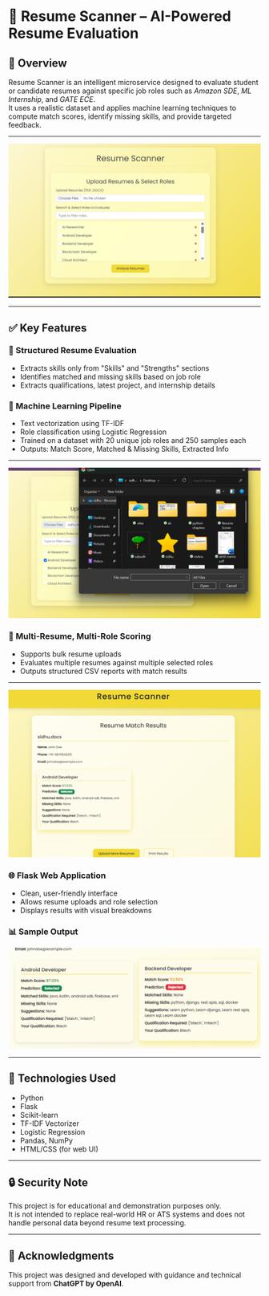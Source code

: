 # 🧠 Resume Scanner – AI-Powered Resume Evaluation

## 🚀 Overview  
Resume Scanner is an intelligent microservice designed to evaluate student or candidate resumes against specific job roles such as *Amazon SDE*, *ML Internship*, and *GATE ECE*.  
It uses a realistic dataset and applies machine learning techniques to compute match scores, identify missing skills, and provide targeted feedback.

---

![Resume Scanner Homepage](screenshots/homepage.png)

---

## ✅ Key Features

### 📄 Structured Resume Evaluation  
- Extracts skills only from "Skills" and "Strengths" sections  
- Identifies matched and missing skills based on job role  
- Extracts qualifications, latest project, and internship details  

### 🧠 Machine Learning Pipeline  
- Text vectorization using TF-IDF  
- Role classification using Logistic Regression  
- Trained on a dataset with 20 unique job roles and 250 samples each  
- Outputs: Match Score, Matched & Missing Skills, Extracted Info  

---

![Upload Resume](screenshots/upload_form.png)

### 📁 Multi-Resume, Multi-Role Scoring  
- Supports bulk resume uploads  
- Evaluates multiple resumes against multiple selected roles  
- Outputs structured CSV reports with match results  

---

![Result Page](screenshots/result_page.png)

### 🌐 Flask Web Application  
- Clean, user-friendly interface  
- Allows resume uploads and role selection  
- Displays results with visual breakdowns  

### 📊 Sample Output  

![Output](screenshots/output.png)

---

## 🔧 Technologies Used  
- Python  
- Flask  
- Scikit-learn  
- TF-IDF Vectorizer  
- Logistic Regression  
- Pandas, NumPy  
- HTML/CSS (for web UI)  

---

## 🔒 Security Note  
This project is for educational and demonstration purposes only.  
It is not intended to replace real-world HR or ATS systems and does not handle personal data beyond resume text processing.

---

## 🙌 Acknowledgments  
This project was designed and developed with guidance and technical support from **ChatGPT by OpenAI**.
